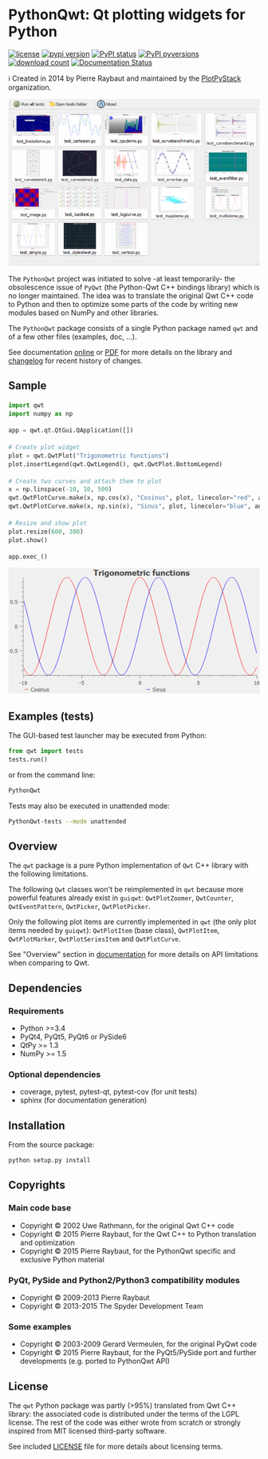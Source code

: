 # PythonQwt: Qt plotting widgets for Python

[![license](https://img.shields.io/pypi/l/PythonQwt.svg)](./LICENSE)
[![pypi version](https://img.shields.io/pypi/v/PythonQwt.svg)](https://pypi.org/project/PythonQwt/)
[![PyPI status](https://img.shields.io/pypi/status/PythonQwt.svg)](https://github.com/PlotPyStack/PythonQwt)
[![PyPI pyversions](https://img.shields.io/pypi/pyversions/PythonQwt.svg)](https://pypi.python.org/pypi/PythonQwt/)
[![download count](https://img.shields.io/conda/dn/conda-forge/PythonQwt.svg)](https://www.anaconda.com/download/)
[![Documentation Status](https://readthedocs.org/projects/pythonqwt/badge/?version=latest)](https://pythonqwt.readthedocs.io/en/latest/?badge=latest)

ℹ️ Created in 2014 by Pierre Raybaut and maintained by the [PlotPyStack](https://github.com/PlotPyStack) organization.

![PythonQwt Test Launcher](qwt/tests/data/testlauncher.png)

The `PythonQwt` project was initiated to solve -at least temporarily- the
obsolescence issue of `PyQwt` (the Python-Qwt C++ bindings library) which is
no longer maintained. The idea was to translate the original Qwt C++ code to
Python and then to optimize some parts of the code by writing new modules
based on NumPy and other libraries.

The `PythonQwt` package consists of a single Python package named `qwt` and
of a few other files (examples, doc, ...).

See documentation [online](https://pythonqwt.readthedocs.io/en/latest/) or [PDF](https://pythonqwt.readthedocs.io/_/downloads/en/latest/pdf/) for more details on the library and [changelog](CHANGELOG.md) for recent history of changes.

## Sample

```python
import qwt
import numpy as np

app = qwt.qt.QtGui.QApplication([])

# Create plot widget
plot = qwt.QwtPlot("Trigonometric functions")
plot.insertLegend(qwt.QwtLegend(), qwt.QwtPlot.BottomLegend)

# Create two curves and attach them to plot
x = np.linspace(-10, 10, 500)
qwt.QwtPlotCurve.make(x, np.cos(x), "Cosinus", plot, linecolor="red", antialiased=True)
qwt.QwtPlotCurve.make(x, np.sin(x), "Sinus", plot, linecolor="blue", antialiased=True)

# Resize and show plot
plot.resize(600, 300)
plot.show()

app.exec_()
```

![Simple plot example](doc/_static/QwtPlot_example.png)

## Examples (tests)

The GUI-based test launcher may be executed from Python:

```python
from qwt import tests
tests.run()
```

or from the command line:

```bash
PythonQwt
```

Tests may also be executed in unattended mode:

```bash
PythonQwt-tests --mode unattended
```

## Overview

The `qwt` package is a pure Python implementation of `Qwt` C++ library with
the following limitations.

The following `Qwt` classes won't be reimplemented in `qwt` because more
powerful features already exist in `guiqwt`: `QwtPlotZoomer`,
`QwtCounter`, `QwtEventPattern`, `QwtPicker`, `QwtPlotPicker`.

Only the following plot items are currently implemented in `qwt` (the only
plot items needed by `guiqwt`): `QwtPlotItem` (base class), `QwtPlotItem`,
`QwtPlotMarker`, `QwtPlotSeriesItem` and `QwtPlotCurve`.

See "Overview" section in [documentation](https://pythonqwt.readthedocs.io/en/latest/)
for more details on API limitations when comparing to Qwt.

## Dependencies

### Requirements

- Python >=3.4
- PyQt4, PyQt5, PyQt6 or PySide6
- QtPy >= 1.3
- NumPy >= 1.5

### Optional dependencies

- coverage, pytest, pytest-qt, pytest-cov (for unit tests)
- sphinx (for documentation generation)

## Installation

From the source package:

```bash
python setup.py install
```

## Copyrights

### Main code base

- Copyright © 2002 Uwe Rathmann, for the original Qwt C++ code
- Copyright © 2015 Pierre Raybaut, for the Qwt C++ to Python translation and
optimization
- Copyright © 2015 Pierre Raybaut, for the PythonQwt specific and exclusive
Python material

### PyQt, PySide and Python2/Python3 compatibility modules

- Copyright © 2009-2013 Pierre Raybaut
- Copyright © 2013-2015 The Spyder Development Team

### Some examples

- Copyright © 2003-2009 Gerard Vermeulen, for the original PyQwt code
- Copyright © 2015 Pierre Raybaut, for the PyQt5/PySide port and further
developments (e.g. ported to PythonQwt API)

## License

The `qwt` Python package was partly (>95%) translated from Qwt C++ library:
the associated code is distributed under the terms of the LGPL license. The
rest of the code was either wrote from scratch or strongly inspired from MIT
licensed third-party software.

See included [LICENSE](LICENSE) file for more details about licensing terms.

